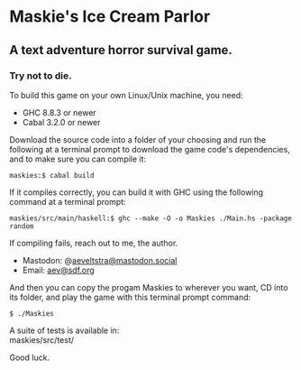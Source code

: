 # Maskie's Ice Cream Parlor  
## A text adventure horror survival game.  
### Try not to die.  

To build this game on your own Linux/Unix machine, you need:
- GHC 8.8.3 or newer
- Cabal 3.2.0 or newer

Download the source code into a folder of your choosing and run the following at a terminal prompt to download the game code's dependencies, and to make sure you can compile it:  
```bash:
maskies:$ cabal build  
```

If it compiles correctly, you can build it with GHC using the following command at a terminal prompt:  
```bash:
maskies/src/main/haskell:$ ghc --make -O -o Maskies ./Main.hs -package random  
```

If compiling fails, reach out to me, the author.  
- Mastodon: @aeveltstra@mastodon.social
- Email: aev@sdf.org

And then you can copy the progam Maskies to wherever you want, CD into its folder, and play the game with this terminal prompt command:  
```bash:
$ ./Maskies  
``` 
A suite of tests is available in:  
maskies/src/test/  

Good luck.
